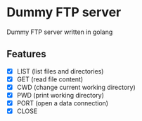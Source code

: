 # Dummy FTP server

Dummy FTP server written in golang

## Features

- [x] LIST (list files and directories)
- [x] GET (read file content)
- [x] CWD (change current working directory)
- [x] PWD (print working directory)
- [x] PORT (open a data connection)
- [x] CLOSE